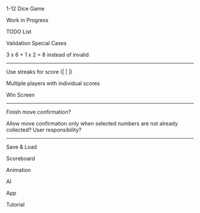1-12 Dice Game

Work in Progress


TODO List


Validation Special Cases

3 x 6 + 1 x 2 = 8 instead of invalid

___

Use streaks for score (| | |)

Multiple players with individual scores

Win Screen

___

Finish move confirmation?

Allow move confirmation only when selected numbers are not already collected? User responsibility?

___

Save & Load

Scoreboard

Animation

AI

App

Tutorial
